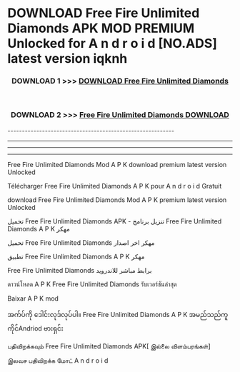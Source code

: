 # DOWNLOAD Free Fire Unlimited Diamonds  APK MOD PREMIUM Unlocked for A n d r o i d [NO.ADS] latest version iqknh 



<div align="center">

<h3>DOWNLOAD 1 >>> <a href="https://getmod2.web.app/?judul=Free Fire Unlimited Diamonds ">DOWNLOAD Free Fire Unlimited Diamonds </a></h3><br>

<h3>DOWNLOAD 2 >>> <a href="https://getmod2.web.app/?judul=Free Fire Unlimited Diamonds ">Free Fire Unlimited Diamonds  DOWNLOAD </a></h3>

</div>
----------------------------------------------------------

----------------------------------------------------------

----------------------------------------------------------

----------------------------------------------------------

Free Fire Unlimited Diamonds  Mod A P K download premium latest version Unlocked

Télécharger Free Fire Unlimited Diamonds  A P K pour A n d r o i d Gratuit

download Free Fire Unlimited Diamonds  Mod A P K premium latest version Unlocked

تحميل Free Fire Unlimited Diamonds  APK - تنزيل برنامج Free Fire Unlimited Diamonds  A P K مهكر

تحميل Free Fire Unlimited Diamonds  مهكر اخر اصدار

تطبيق Free Fire Unlimited Diamonds  A P K مهكر

Free Fire Unlimited Diamonds  برابط مباشر للاندرويد

ดาวน์โหลด A P K Free Fire Unlimited Diamonds  รับเวอร์ชันล่าสุด

Baixar A P K mod

အက်ပ်ကို ဒေါင်းလုဒ်လုပ်ပါ။ Free Fire Unlimited Diamonds  A P K အမည်သည်ကူကိုင်Andriod ဗားရှင်း

பதிவிறக்கவும் Free Fire Unlimited Diamonds  APK[ இல்லை விளம்பரங்கள்] 
 
இலவச பதிவிறக்க மோட் A n d r o i d



